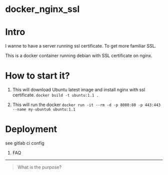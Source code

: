 # docker_nginx_ssl

# Intro  

I wanne to have a server running ssl certificate. To get more familiar SSL.

This is a docker container running debian with SSL certificate on nginx.

# How to start it?

1. This will download Ubuntu latest image and install nginx with ssl certificate.
``` docker build -t ubuntu:1.1 . ```

2. This will run the docker 
``` docker run -it --rm -d -p 8080:80 -p 443:443 --name my-ubuntu6 ubuntu:1.1 ``` 



# Deployment

see gitlab ci config

  
1. FAQ
------
> What is the purpose?

```yml



 
```
